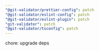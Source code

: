 ```yaml
---
"@git-validator/prettier-config": patch
"@git-validator/eslint-config": patch
"@git-validator/eslint-plugin": patch
"git-validator": patch
"@git-validator/tsconfig": patch
---
```


chore: upgrade deps
